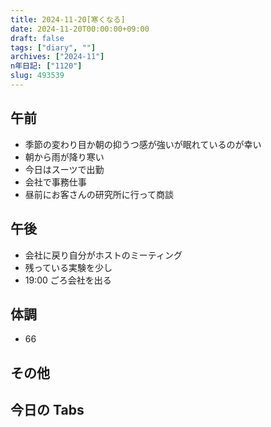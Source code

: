 ```yaml
---
title: 2024-11-20[寒くなる]
date: 2024-11-20T00:00:00+09:00
draft: false
tags: ["diary", ""]
archives: ["2024-11"]
n年日記: ["1120"]
slug: 493539
---
```


## 午前

- 季節の変わり目か朝の抑うつ感が強いが眠れているのが幸い
- 朝から雨が降り寒い
- 今日はスーツで出勤
- 会社で事務仕事
- 昼前にお客さんの研究所に行って商談

## 午後

- 会社に戻り自分がホストのミーティング
- 残っている実験を少し
- 19:00 ごろ会社を出る

## 体調

- 66

## その他

## 今日の Tabs
